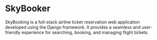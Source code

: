 # SkyBooker
SkyBooking is a full-stack airline ticket reservation web application developed using the Django framework. It provides a seamless and user-friendly experience for searching, booking, and managing flight tickets. 
